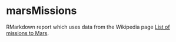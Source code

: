 # marsMissions

RMarkdown report which uses data from the Wikipedia page [List of missions to Mars](https://en.wikipedia.org/wiki/List_of_missions_to_Mars).
